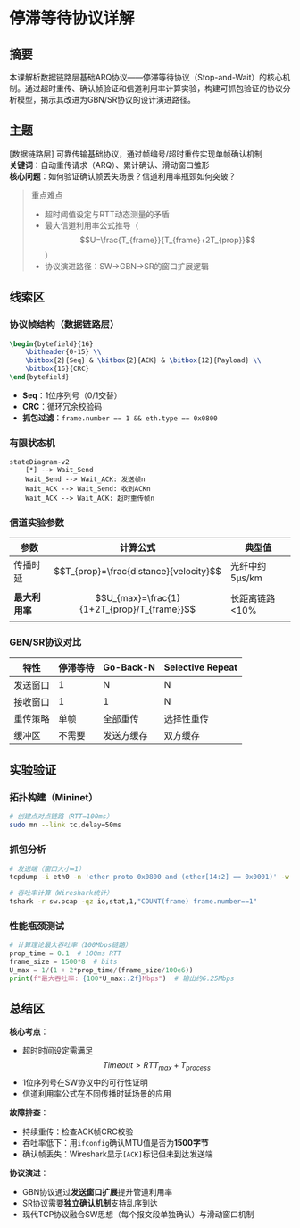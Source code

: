 # 停滞等待协议详解

## 摘要

本课解析数据链路层基础ARQ协议——停滞等待协议（Stop-and-Wait）的核心机制。通过超时重传、确认帧验证和信道利用率计算实验，构建可抓包验证的协议分析模型，揭示其改进为GBN/SR协议的设计演进路径。

## 主题

[数据链路层] 可靠传输基础协议，通过帧编号/超时重传实现单帧确认机制  
**关键词**：自动重传请求（ARQ）、累计确认、滑动窗口雏形  
**核心问题**：如何验证确认帧丢失场景？信道利用率瓶颈如何突破？

> 重点难点
> 
> - 超时阈值设定与RTT动态测量的矛盾
> - 最大信道利用率公式推导（$$U=\frac{T_{frame}}{T_{frame}+2T_{prop}}$$）
> - 协议演进路径：SW→GBN→SR的窗口扩展逻辑

## 线索区

### 协议帧结构（数据链路层）
```latex
\begin{bytefield}{16}
    \bitheader{0-15} \\
    \bitbox{2}{Seq} & \bitbox{2}{ACK} & \bitbox{12}{Payload} \\
    \bitbox{16}{CRC}
\end{bytefield}
```
- **Seq**：1位序列号（0/1交替）
- **CRC**：循环冗余校验码
- **抓包过滤**：`frame.number == 1 && eth.type == 0x0800`

### 有限状态机
```mermaid
stateDiagram-v2
    [*] --> Wait_Send
    Wait_Send --> Wait_ACK: 发送帧n
    Wait_ACK --> Wait_Send: 收到ACKn
    Wait_ACK --> Wait_ACK: 超时重传帧n
```

### 信道实验参数
| 参数 | 计算公式 | 典型值 |
|------|----------|--------|
| 传播时延 | $$T_{prop}=\frac{distance}{velocity}$$ | 光纤中约5μs/km |
| **最大利用率** | $$U_{max}=\frac{1}{1+2T_{prop}/T_{frame}}$$ | 长距离链路<10% |

### GBN/SR协议对比
| 特性 | 停滞等待 | Go-Back-N | Selective Repeat |
|------|----------|------------|------------------|
| 发送窗口 | 1        | N          | N                |
| 接收窗口 | 1        | 1          | N                |
| 重传策略 | 单帧     | 全部重传   | 选择性重传       |
| 缓冲区 | 不需要   | 发送方缓存 | 双方缓存         |

## 实验验证

### 拓扑构建（Mininet）
```bash
# 创建点对点链路（RTT=100ms）
sudo mn --link tc,delay=50ms
```

### 抓包分析
```bash
# 发送端（窗口大小=1）
tcpdump -i eth0 -n 'ether proto 0x0800 and (ether[14:2] == 0x0001)' -w sw.pcap

# 吞吐率计算（Wireshark统计）
tshark -r sw.pcap -qz io,stat,1,"COUNT(frame) frame.number==1"
```

### 性能瓶颈测试
```python
# 计算理论最大吞吐率（100Mbps链路）
prop_time = 0.1  # 100ms RTT
frame_size = 1500*8  # bits
U_max = 1/(1 + 2*prop_time/(frame_size/100e6))
print(f"最大吞吐率: {100*U_max:.2f}Mbps")  # 输出约6.25Mbps
```

## 总结区

**核心考点**：
- 超时时间设定需满足 $$Timeout > RTT_{max} + T_{process}$$
- 1位序列号在SW协议中的可行性证明
- 信道利用率公式在不同传播时延场景的应用

**故障排查**：
- 持续重传：检查ACK帧CRC校验
- 吞吐率低下：用`ifconfig`确认MTU值是否为**1500字节**
- 确认帧丢失：Wireshark显示`[ACK]`标记但未到达发送端

**协议演进**：
- GBN协议通过**发送窗口扩展**提升管道利用率
- SR协议需要**独立确认机制**支持乱序到达
- 现代TCP协议融合SW思想（每个报文段单独确认）与滑动窗口机制